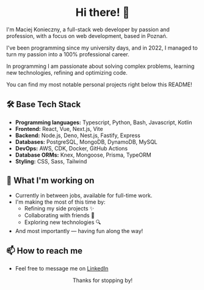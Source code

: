 <div align="center">
<h1>Hi there! 👋</h1>  
</div>

I'm Maciej Konieczny, a full-stack web developer by passion and profession, with a focus on web development, based in Poznań.  

I've been programming since my university days, and in 2022, I managed to turn my passion into a 100% professional career.  

In programming I am passionate about solving complex problems, learning new technologies, refining and optimizing code.

You can find my most notable personal projects right below this README!

## 🛠️ Base Tech Stack
- **Programming languages:** Typescript, Python, Bash, Javascript, Kotlin  
- **Frontend:** React, Vue, Next.js, Vite  
- **Backend:** Node.js, Deno, Nest.js, Fastify, Express  
- **Databases:** PostgreSQL, MongoDB, DynamoDB, MySQL  
- **DevOps:** AWS, CDK, Docker, GitHub Actions  
- **Database ORMs:** Knex, Mongoose, Prisma, TypeORM
- **Styling:** CSS, Sass, Tailwind

## 🚀 What I'm working on  
- Currently in between jobs, available for full-time work.
- I'm making the most of this time by:
    * Refining my side projects ✨
    * Collaborating with friends 🤝
    * Exploring new technologies 🔍  
- And most importantly — having fun along the way!

## 📫 How to reach me  
- Feel free to message me on [LinkedIn](https://www.linkedin.com/in/mcjkon)

<div align="center">
Thanks for stopping by!
</div>